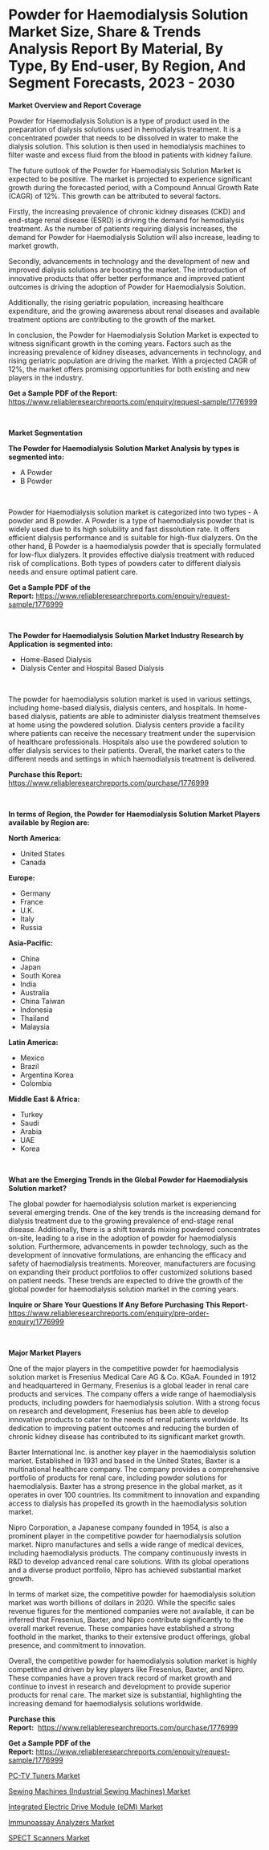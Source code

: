 <p><h1>Powder for Haemodialysis Solution Market Size, Share & Trends Analysis Report By Material, By Type, By End-user, By Region, And Segment Forecasts, 2023 - 2030</h1></p><p><strong>Market Overview and Report Coverage</strong></p>
<p><p>Powder for Haemodialysis Solution is a type of product used in the preparation of dialysis solutions used in hemodialysis treatment. It is a concentrated powder that needs to be dissolved in water to make the dialysis solution. This solution is then used in hemodialysis machines to filter waste and excess fluid from the blood in patients with kidney failure.</p><p>The future outlook of the Powder for Haemodialysis Solution Market is expected to be positive. The market is projected to experience significant growth during the forecasted period, with a Compound Annual Growth Rate (CAGR) of 12%. This growth can be attributed to several factors.</p><p>Firstly, the increasing prevalence of chronic kidney diseases (CKD) and end-stage renal disease (ESRD) is driving the demand for hemodialysis treatment. As the number of patients requiring dialysis increases, the demand for Powder for Haemodialysis Solution will also increase, leading to market growth.</p><p>Secondly, advancements in technology and the development of new and improved dialysis solutions are boosting the market. The introduction of innovative products that offer better performance and improved patient outcomes is driving the adoption of Powder for Haemodialysis Solution.</p><p>Additionally, the rising geriatric population, increasing healthcare expenditure, and the growing awareness about renal diseases and available treatment options are contributing to the growth of the market.</p><p>In conclusion, the Powder for Haemodialysis Solution Market is expected to witness significant growth in the coming years. Factors such as the increasing prevalence of kidney diseases, advancements in technology, and rising geriatric population are driving the market. With a projected CAGR of 12%, the market offers promising opportunities for both existing and new players in the industry.</p></p>
<p><strong>Get a Sample PDF of the Report:</strong> <a href="https://www.reliableresearchreports.com/enquiry/request-sample/1776999">https://www.reliableresearchreports.com/enquiry/request-sample/1776999</a></p>
<p>&nbsp;</p>
<p><strong>Market Segmentation</strong></p>
<p><strong>The Powder for Haemodialysis Solution Market Analysis by types is segmented into:</strong></p>
<p><ul><li>A Powder</li><li>B Powder</li></ul></p>
<p>&nbsp;</p>
<p><p>Powder for Haemodialysis solution market is categorized into two types - A powder and B powder. A Powder is a type of haemodialysis powder that is widely used due to its high solubility and fast dissolution rate. It offers efficient dialysis performance and is suitable for high-flux dialyzers. On the other hand, B Powder is a haemodialysis powder that is specially formulated for low-flux dialyzers. It provides effective dialysis treatment with reduced risk of complications. Both types of powders cater to different dialysis needs and ensure optimal patient care.</p></p>
<p><strong>Get a Sample PDF of the Report:</strong>&nbsp;<a href="https://www.reliableresearchreports.com/enquiry/request-sample/1776999">https://www.reliableresearchreports.com/enquiry/request-sample/1776999</a></p>
<p>&nbsp;</p>
<p><strong>The Powder for Haemodialysis Solution Market Industry Research by Application is segmented into:</strong></p>
<p><ul><li>Home-Based Dialysis</li><li>Dialysis Center and Hospital Based Dialysis</li></ul></p>
<p>&nbsp;</p>
<p><p>The powder for haemodialysis solution market is used in various settings, including home-based dialysis, dialysis centers, and hospitals. In home-based dialysis, patients are able to administer dialysis treatment themselves at home using the powdered solution. Dialysis centers provide a facility where patients can receive the necessary treatment under the supervision of healthcare professionals. Hospitals also use the powdered solution to offer dialysis services to their patients. Overall, the market caters to the different needs and settings in which haemodialysis treatment is delivered.</p></p>
<p><strong>Purchase this Report:</strong>&nbsp; <a href="https://www.reliableresearchreports.com/purchase/1776999">https://www.reliableresearchreports.com/purchase/1776999</a></p>
<p>&nbsp;</p>
<p><strong>In terms of Region, the Powder for Haemodialysis Solution Market Players available by Region are:</strong></p>
<p>
    <p> <strong> North America: </strong>
        <ul>
            <li>United States</li>
            <li>Canada</li>
        </ul>
        </p> 
    <p> <strong> Europe: </strong>
        <ul>
            <li>Germany</li>
            <li>France</li>
            <li>U.K.</li>
            <li>Italy</li>
            <li>Russia</li>
        </ul>
        </p> 
    <p> <strong> Asia-Pacific: </strong>
        <ul>
            <li>China</li>
            <li>Japan</li>
            <li>South Korea</li>
            <li>India</li>
            <li>Australia</li>
            <li>China Taiwan</li>
            <li>Indonesia</li>
            <li>Thailand</li>
            <li>Malaysia</li>
        </ul>
        </p> 
    <p> <strong> Latin America: </strong>
        <ul>
            <li>Mexico</li>
            <li>Brazil</li>
            <li>Argentina Korea</li>
            <li>Colombia</li>
        </ul>
        </p> 
    <p> <strong> Middle East & Africa: </strong>
        <ul>
            <li>Turkey</li>
            <li>Saudi</li>
            <li>Arabia</li>
            <li>UAE</li>
            <li>Korea</li>
        </ul>
    </p>
    </p>
<p>&nbsp;</p>
<p><strong>What are the Emerging Trends in the Global Powder for Haemodialysis Solution market?</strong></p>
<p><p>The global powder for haemodialysis solution market is experiencing several emerging trends. One of the key trends is the increasing demand for dialysis treatment due to the growing prevalence of end-stage renal disease. Additionally, there is a shift towards mixing powdered concentrates on-site, leading to a rise in the adoption of powder for haemodialysis solution. Furthermore, advancements in powder technology, such as the development of innovative formulations, are enhancing the efficacy and safety of haemodialysis treatments. Moreover, manufacturers are focusing on expanding their product portfolios to offer customized solutions based on patient needs. These trends are expected to drive the growth of the global powder for haemodialysis solution market in the coming years.</p></p>
<p><strong>Inquire or Share Your Questions If Any Before Purchasing This Report</strong>- <a href="https://www.reliableresearchreports.com/enquiry/pre-order-enquiry/1776999">https://www.reliableresearchreports.com/enquiry/pre-order-enquiry/1776999</a></p>
<p>&nbsp;</p>
<p><strong>Major Market Players</strong></p>
<p><p>One of the major players in the competitive powder for haemodialysis solution market is Fresenius Medical Care AG & Co. KGaA. Founded in 1912 and headquartered in Germany, Fresenius is a global leader in renal care products and services. The company offers a wide range of haemodialysis products, including powders for haemodialysis solution. With a strong focus on research and development, Fresenius has been able to develop innovative products to cater to the needs of renal patients worldwide. Its dedication to improving patient outcomes and reducing the burden of chronic kidney disease has contributed to its significant market growth.</p><p>Baxter International Inc. is another key player in the haemodialysis solution market. Established in 1931 and based in the United States, Baxter is a multinational healthcare company. The company provides a comprehensive portfolio of products for renal care, including powder solutions for haemodialysis. Baxter has a strong presence in the global market, as it operates in over 100 countries. Its commitment to innovation and expanding access to dialysis has propelled its growth in the haemodialysis solution market.</p><p>Nipro Corporation, a Japanese company founded in 1954, is also a prominent player in the competitive powder for haemodialysis solution market. Nipro manufactures and sells a wide range of medical devices, including haemodialysis products. The company continuously invests in R&D to develop advanced renal care solutions. With its global operations and a diverse product portfolio, Nipro has achieved substantial market growth.</p><p>In terms of market size, the competitive powder for haemodialysis solution market was worth billions of dollars in 2020. While the specific sales revenue figures for the mentioned companies were not available, it can be inferred that Fresenius, Baxter, and Nipro contribute significantly to the overall market revenue. These companies have established a strong foothold in the market, thanks to their extensive product offerings, global presence, and commitment to innovation.</p><p>Overall, the competitive powder for haemodialysis solution market is highly competitive and driven by key players like Fresenius, Baxter, and Nipro. These companies have a proven track record of market growth and continue to invest in research and development to provide superior products for renal care. The market size is substantial, highlighting the increasing demand for haemodialysis solutions worldwide.</p></p>
<p><strong>Purchase this Report:</strong>&nbsp;&nbsp;<a href="https://www.reliableresearchreports.com/purchase/1776999">https://www.reliableresearchreports.com/purchase/1776999</a></p>
<p></p>
<p><strong>Get a Sample PDF of the Report:</strong>&nbsp;<a href="https://www.reliableresearchreports.com/enquiry/request-sample/1776999">https://www.reliableresearchreports.com/enquiry/request-sample/1776999</a></p>
<p><p><a href="https://medium.com/@verladurgan/pc-tv-tuners-market-the-key-to-successful-business-strategy-forecast-till-2030-017b0bfa17b2">PC-TV Tuners Market</a></p><p><a href="https://medium.com/@elsahermann/sewing-machines-industrial-sewing-machines-market-size-cagr-trends-2024-2030-a9e78ee59bbf">Sewing Machines (Industrial Sewing Machines) Market</a></p><p><a href="https://github.com/merzlyukov93/Market-Research-Report-List-1/blob/main/integrated-electric-drive-module-edm-market.md">Integrated Electric Drive Module (eDM) Market</a></p><p><a href="https://www.linkedin.com/pulse/immunoassay-analyzers-market-share-amp-new-trends-analysis-d9sof/">Immunoassay Analyzers Market</a></p><p><a href="https://www.linkedin.com/pulse/spect-scanners-market-size-share-global-analysis-report-st76f/">SPECT Scanners Market</a></p></p>